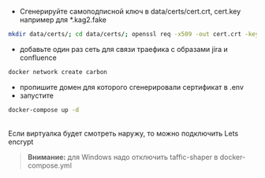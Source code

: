* Сгенерируйте самоподписной ключ в data/certs/cert.crt, cert.key например для *.kag2.fake
```bash
mkdir data/certs/; cd data/certs/; openssl req -x509 -out cert.crt -keyout cert.key -newkey rsa:2048 -nodes -sha256 -subj '/CN=*.dev.fake'
```
* добавьте один раз сеть для связи траефика с образами jira и confluence
```bash
docker network create carbon
```
* пропишите домен для которого сгенерировали сертификат в .env
* запустите
```bash
docker-compose up -d
```
<br>Если виртуалка будет смотреть наружу, то можно подключить Lets encrypt

> **Внимание:** для Windows надо отключить taffic-shaper в docker-compose.yml
